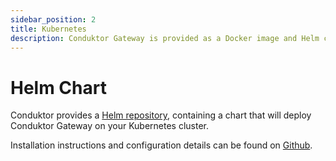 ```yaml
---
sidebar_position: 2
title: Kubernetes
description: Conduktor Gateway is provided as a Docker image and Helm chart.
---
```


# Helm Chart

Conduktor provides a [Helm repository](https://helm.conduktor.io), containing a chart that will deploy Conduktor Gateway on your Kubernetes cluster.

Installation instructions and configuration details can be found on [Github](https://github.com/conduktor/conduktor-public-charts/blob/main/charts/gateway/README.md).